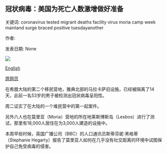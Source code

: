 ## 冠状病毒：美国为死亡人数激增做好准备

关键词: coronavirus tested migrant deaths facility virus moria camp week mainland surge braced positive tuesdayanother

作者: 

发表日期: None

![](https://m.files.bbci.co.uk/modules/bbc-morph-news-waf-page-meta/4.1.2/bbc_news_logo.png)

[English](Coronavirus%3A%20US%20braced%20for%20surge%20in%20deaths.md)

[原网页](https://www.bbc.com/news/live/world-52171176)

在希腊大陆的第二个移民营地，雅典北部的马拉卡萨旧设施，已经被隔离了14天，此前一名53岁的男子被检测出冠状病毒呈阳性。

周二证实了在大陆的一个难民营中的第一起案件。

另外六人也在莫里亚（Moria）营地的所在地莱斯博斯岛（Lesbos）进行了测试，那里有18,000人居住在为3,000人建造的设施中。

本周早些时候，英国广播公司（BBC）的人口通讯员斯蒂芬妮·黑格蒂（Stephanie Hegarty）报告了莫里亚人如何在几乎没有社交距离的环境中试图保护自己免受病毒的侵害。